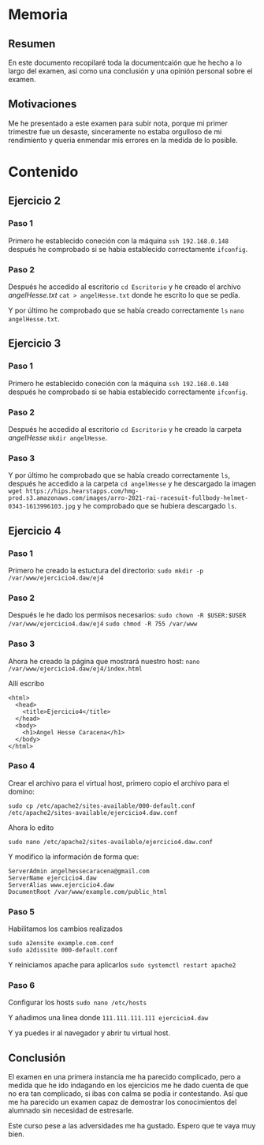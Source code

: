 # Memoria

## Resumen
En este documento recopilaré toda la documentcaión que he hecho a lo largo del examen, así como una conclusión y una opinión personal sobre el examen. 

## Motivaciones
Me he presentado a este examen para subir nota, porque mi primer trimestre fue un desaste, sinceramente no estaba orgulloso de mi rendimiento y queria enmendar mis errores en la medida de lo posible.


# Contenido
## Ejercicio 2

### Paso 1
Primero he establecido coneción con la máquina ```ssh 192.168.0.148``` después he comprobado si se habia establecido correctamente ```ifconfig```.

### Paso 2
Después he accedido al escritorio ```cd Escritorio``` y he creado el archivo *angelHesse.txt* ```cat > angelHesse.txt``` donde he escrito lo que se pedía.

Y por último he comprobado que se había creado correctamente ```ls``` ```nano angelHesse.txt```.

## Ejercicio 3

### Paso 1
Primero he establecido coneción con la máquina ```ssh 192.168.0.148``` después he comprobado si se habia establecido correctamente ```ifconfig```.

### Paso 2
Después he accedido al escritorio ```cd Escritorio``` y he creado la carpeta *angelHesse* ```mkdir angelHesse```.

### Paso 3
Y por último he comprobado que se había creado correctamente ```ls```, después he accedido a la carpeta ```cd angelHesse``` y he descargado la imagen ```wget https://hips.hearstapps.com/hmg-prod.s3.amazonaws.com/images/arro-2021-rai-racesuit-fullbody-helmet-0343-1613996103.jpg``` y he comprobado que se hubiera descargado ```ls```.

## Ejercicio 4

### Paso 1
Primero he creado la estuctura del directorio:
```sudo mkdir -p /var/www/ejercicio4.daw/ej4```

### Paso 2
Después le he dado los permisos necesarios:
```sudo chown -R $USER:$USER /var/www/ejercicio4.daw/ej4```
```sudo chmod -R 755 /var/www```

### Paso 3
Ahora he creado la página que mostrará nuestro host:
```nano /var/www/ejercicio4.daw/ej4/index.html```

Allí escribo
```
<html>
  <head>
    <title>Ejercicio4</title>
  </head>
  <body>
    <h1>Angel Hesse Caracena</h1>
  </body>
</html>
```

### Paso 4
Crear el archivo para el virtual host, primero copio el archivo para el domino:

```sudo cp /etc/apache2/sites-available/000-default.conf /etc/apache2/sites-available/ejercicio4.daw.conf```

Ahora lo edito

```sudo nano /etc/apache2/sites-available/ejercicio4.daw.conf```

Y modifico la información de forma que:

```
ServerAdmin angelhessecaracena@gmail.com
ServerName ejercicio4.daw
ServerAlias www.ejercicio4.daw
DocumentRoot /var/www/example.com/public_html
```

### Paso 5
Habilitamos los cambios realizados
```
sudo a2ensite example.com.conf
sudo a2dissite 000-default.conf
```

Y reiniciamos apache para aplicarlos ```sudo systemctl restart apache2```

### Paso 6
Configurar los hosts
```sudo nano /etc/hosts```

Y añadimos una linea donde ```111.111.111.111 ejercicio4.daw```

Y ya puedes ir al navegador y abrir tu virtual host.

## Conclusión
El examen en una primera instancia me ha parecido complicado, pero a medida que he ido indagando en los ejercicios me he dado cuenta de que no era tan complicado, si ibas con calma se podía ir contestando. Así que me ha parecido un examen capaz de demostrar los conocimientos del alumnado sin necesidad de estresarle.

Este curso pese a las adversidades me ha gustado. Espero que te vaya muy bien.